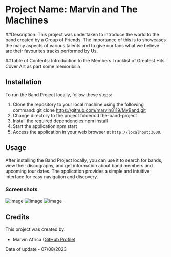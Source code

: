 # Project Name: Marvin and The Machines

##Description: This project was undertaken to introduce the world to the band created by a Group of Friends. The importance of this is to showcases the many aspects of various talents and to give our fans what we believe are their favourites tracks performed by Us.

##Table of Contents:  Introduction to the Members
                      Tracklist of Greatest Hits
                      Cover Art as part some memoribilia

## Installation
To run the Band Project locally, follow these steps:

1. Clone the repository to your local machine using the following command: git clone https://github.com/marvin8119/MyBand.git
2. Change directory to the project folder:cd the-band-project
3. Install the required dependencies:npm install
4. Start the application:npm start
5.  Access the application in your web browser at `http://localhost:3000`.

## Usage
After installing the Band Project locally, you can use it to search for bands, view their discography, and get information about band members and upcoming tour dates. The application provides a simple and intuitive interface for easy navigation and discovery.

### Screenshots
![image](https://github.com/Marvin8119/MyBand/assets/134328834/656bfce7-60a1-4748-b879-37f8707d33b0)
![image](https://github.com/Marvin8119/MyBand/assets/134328834/e9354da9-ffc9-4d9d-b3b2-eb2f354a90bd)
![image](https://github.com/Marvin8119/MyBand/assets/134328834/4fc3d22c-58ed-4863-acaa-68dc834ffb50)

## Credits
This project was created by:

- Marvin Africa ([GitHub Profile](https://github.com/johndMarvin8119))

Date of update - 07/08/2023
